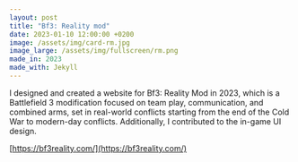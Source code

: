 ```yaml
---
layout: post
title: "Bf3: Reality mod"
date: 2023-01-10 12:00:00 +0200
image: /assets/img/card-rm.jpg
image_large: /assets/img/fullscreen/rm.png
made_in: 2023
made_with: Jekyll
---
```


I designed and created a website for Bf3: Reality Mod in 2023, which is a Battlefield 3 modification focused on team play, communication, and combined arms, set in real-world conflicts starting from the end of the Cold War to modern-day conflicts. Additionally, I contributed to the in-game UI design.

[https://bf3reality.com/](https://bf3reality.com/)
